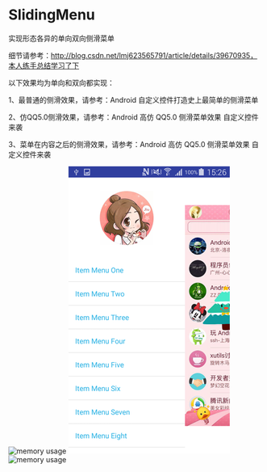 # SlidingMenu
实现形态各异的单向双向侧滑菜单

细节请参考：http://blog.csdn.net/lmj623565791/article/details/39670935，本人练手总结学习了下

以下效果均为单向和双向都实现：

1、最普通的侧滑效果，请参考：Android 自定义控件打造史上最简单的侧滑菜单

2、仿QQ5.0侧滑效果，请参考：Android 高仿 QQ5.0 侧滑菜单效果 自定义控件来袭

3、菜单在内容之后的侧滑效果，请参考：Android 高仿 QQ5.0 侧滑菜单效果 自定义控件来袭

![memory usage](s-1.png)
![memory usage](s-2.png)
![memory usage](s-3.png)
